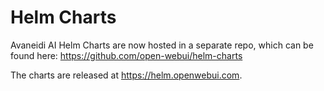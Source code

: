 # Helm Charts
Avaneidi AI Helm Charts are now hosted in a separate repo, which can be found here: https://github.com/open-webui/helm-charts 

The charts are released at https://helm.openwebui.com. 